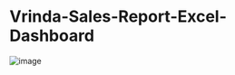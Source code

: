 # Vrinda-Sales-Report-Excel-Dashboard

![image](https://github.com/Gvkvijayakumar/Vrinda-Sales-Report-Excel-Dashboard/assets/114122027/5463ba07-b5ae-4fe7-b417-4bf00a601612)
